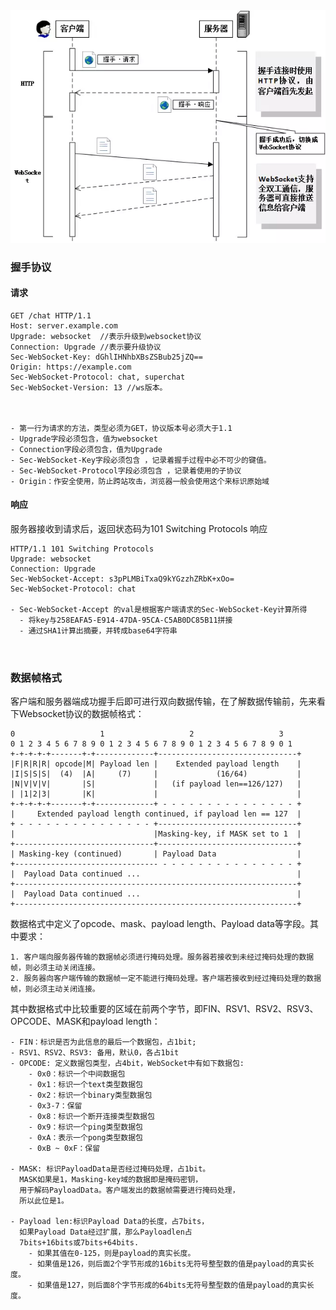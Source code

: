 <img src="../img/ws.png" width="600px" >

###  握手协议
#### 请求
```
GET /chat HTTP/1.1
Host: server.example.com
Upgrade: websocket  //表示升级到websocket协议
Connection: Upgrade //表示要升级协议
Sec-WebSocket-Key: dGhlIHNhbXBsZSBub25jZQ==
Origin: https://example.com
Sec-WebSocket-Protocol: chat, superchat
Sec-WebSocket-Version: 13 //ws版本。



- 第一行为请求的方法，类型必须为GET，协议版本号必须大于1.1
- Upgrade字段必须包含，值为websocket
- Connection字段必须包含，值为Upgrade
- Sec-WebSocket-Key字段必须包含 ，记录着握手过程中必不可少的键值。
- Sec-WebSocket-Protocol字段必须包含 ，记录着使用的子协议
- Origin：作安全使用，防止跨站攻击，浏览器一般会使用这个来标识原始域

```


#### 响应
服务器接收到请求后，返回状态码为101 Switching Protocols 响应

```
HTTP/1.1 101 Switching Protocols
Upgrade: websocket
Connection: Upgrade
Sec-WebSocket-Accept: s3pPLMBiTxaQ9kYGzzhZRbK+xOo= 
Sec-WebSocket-Protocol: chat

- Sec-WebSocket-Accept 的val是根据客户端请求的Sec-WebSocket-Key计算所得
  - 将key与258EAFA5-E914-47DA-95CA-C5AB0DC85B11拼接
  - 通过SHA1计算出摘要，并转成base64字符串



```
### 数据帧格式
客户端和服务器端成功握手后即可进行双向数据传输，在了解数据传输前，先来看下Websocket协议的数据帧格式：

    0                   1                   2                   3
    0 1 2 3 4 5 6 7 8 9 0 1 2 3 4 5 6 7 8 9 0 1 2 3 4 5 6 7 8 9 0 1
    +-+-+-+-+-------+-+-------------+-------------------------------+
    |F|R|R|R| opcode|M| Payload len |    Extended payload length    |
    |I|S|S|S|  (4)  |A|     (7)     |             (16/64)           |
    |N|V|V|V|       |S|             |   (if payload len==126/127)   |
    | |1|2|3|       |K|             |                               |
    +-+-+-+-+-------+-+-------------+ - - - - - - - - - - - - - - - +
    |     Extended payload length continued, if payload len == 127  |
    + - - - - - - - - - - - - - - - +-------------------------------+
    |                               |Masking-key, if MASK set to 1  |
    +-------------------------------+-------------------------------+
    | Masking-key (continued)       | Payload Data                  | 
    +-------------------------------- - - - - - - - - - - - - - - - + 
    |  Payload Data continued ...                                   |
    +---------------------------------------------------------------+
    |  Payload Data continued ...                                   |
    +---------------------------------------------------------------+
数据格式中定义了opcode、mask、payload length、Payload data等字段。其中要求：

    1. 客户端向服务器传输的数据帧必须进行掩码处理。服务器若接收到未经过掩码处理的数据帧，则必须主动关闭连接。
    2. 服务器向客户端传输的数据帧一定不能进行掩码处理。客户端若接收到经过掩码处理的数据帧，则必须主动关闭连接。

其中数据格式中比较重要的区域在前两个字节，即FIN、RSV1、RSV2、RSV3、OPCODE、MASK和payload length：

    - FIN：标识是否为此信息的最后一个数据包，占1bit;
    - RSV1、RSV2、RSV3: 备用，默认0，各占1bit
    - OPCODE: 定义数据包类型，占4bit，WebSocket中有如下数据包:
        - 0x0：标识一个中间数据包 
        - 0x1：标识一个text类型数据包
        - 0x2：标识一个binary类型数据包 
        - 0x3-7：保留 
        - 0x8：标识一个断开连接类型数据包
        - 0x9：标识一个ping类型数据包 
        - 0xA：表示一个pong类型数据包 
        - 0xB ~ 0xF：保留
        
    - MASK: 标识PayloadData是否经过掩码处理，占1bit。
      MASK如果是1，Masking-key域的数据即是掩码密钥，
      用于解码PayloadData。客户端发出的数据帧需要进行掩码处理，
      所以此位是1。
      
    - Payload len:标识Payload Data的长度，占7bits，
      如果Payload Data经过扩展，那么Payloadlen占
      7bits+16bits或7bits+64bits.
        - 如果其值在0-125，则是payload的真实长度。
        - 如果值是126，则后面2个字节形成的16bits无符号整型数的值是payload的真实长度。
        - 如果值是127，则后面8个字节形成的64bits无符号整型数的值是payload的真实长度。
